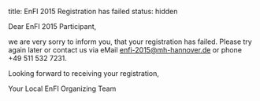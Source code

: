 title: EnFI 2015 Registration has failed
status: hidden

Dear EnFI 2015 Participant,

we are very sorry to inform you, that your registration has failed. Please try again later or contact us via eMail enfi-2015@mh-hannover.de or phone +49 511 532 7231.

Looking forward to receiving your registration,

Your Local EnFI Organizing Team
